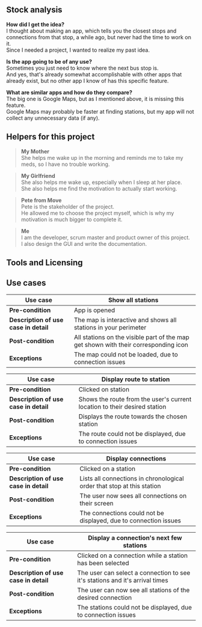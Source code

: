 ## Stock analysis  
**How did I get the idea?**    
I thought about making an app, which tells you the closest stops and connections from that stop, a while ago, but never had the time to work on it.  
Since I needed a project, I wanted to realize my past idea.  
  
**Is the app going to be of any use?**  
Sometimes you just need to know where the next bus stop is.  
And yes, that's already somewhat accomplishable with other apps that already exist, but no other app I know of has this specific feature.  
  
**What are similar apps and how do they compare?**  
The big one is Google Maps, but as I mentioned above, it is missing this feature.  
Google Maps may probably be faster at finding stations, but my app will not collect any unnecessary data (if any).  
  
  
## Helpers for this project  
> **My Mother**  
> She helps me wake up in the morning and reminds me to take my meds, so I have no trouble working.  
  
> **My Girlfriend**  
> She also helps me wake up, especially when I sleep at her place.  
> She also helps me find the motivation to actually start working.  
  
> **Pete from Move**  
> Pete is the stakeholder of the project.  
> He allowed me to choose the project myself, which is why my motivation is much bigger to complete it.  
  
> **Me**  
> I am the developer, scrum master and product owner of this project.  
> I also design the GUI and write the documentation.  
  

## Tools and Licensing
  

## Use cases
| **Use case**                          | Show all stations                                               |
|---------------------------------------|-----------------------------------------------------------------|
| **Pre-condition**                     | App is opened                                                   |
| **Description of use case in detail** | The map is interactive and shows all stations in your perimeter |
| **Post-condition**                    | All stations on the visible part of the map get shown with their corresponding icon |
| **Exceptions**                        | The map could not be loaded, due to connection issues           |  
  
| **Use case**                          | Display route to station                                                  |
|---------------------------------------|---------------------------------------------------------------------------|
| **Pre-condition**                     | Clicked on station                                                        |
| **Description of use case in detail** | Shows the route from the user's current location to their desired station |
| **Post-condition**                    | Displays the route towards the chosen station                             |
| **Exceptions**                        | The route could not be displayed, due to connection issues                |  
  
| **Use case**                          | Display connections                                                    |
|---------------------------------------|------------------------------------------------------------------------|
| **Pre-condition**                     | Clicked on a station                                                   |
| **Description of use case in detail** | Lists all connections in chronological order that stop at this station |
| **Post-condition**                    | The user now sees all connections on their screen                      |
| **Exceptions**                        | The connections could not be displayed, due to connection issues       |  
  
| **Use case**                          | Display a connection's next few stations                      |
|---------------------------------------|---------------------------------------------------------------|
| **Pre-condition**                     | Clicked on a connection while a station has been selected     |
| **Description of use case in detail** | The user can select a connection to see it's stations and it's arrival times |
| **Post-condition**                    | The user can now see all stations of the desired connection   |
| **Exceptions**                        | The stations could not be displayed, due to connection issues |
